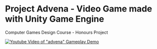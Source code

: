 # Project Advena - Video Game made with Unity Game Engine
Computer Games Design Course - Honours Project

[![Youtube Video of "advena" Gameplay Demo](https://i3.ytimg.com/vi/Q5c9rOg4iYs/maxresdefault.jpg)](https://www.youtube.com/watch?v=Q5c9rOg4iYs)
